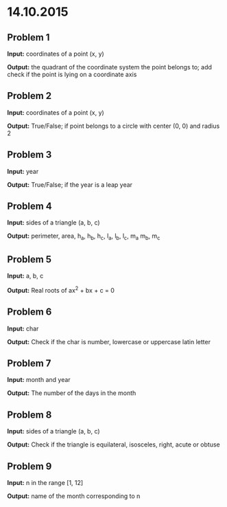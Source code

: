 # 14.10.2015

## Problem 1

**Input:** coordinates of a point (x, y)

**Output:** the quadrant of the coordinate system the point belongs to; add check if the point is lying on a coordinate axis


## Problem 2

**Input:** coordinates of a point (x, y)

**Output:** True/False; if point belongs to a circle with center (0, 0) and radius 2


## Problem 3

**Input:** year

**Output:** True/False; if the year is a leap year


## Problem 4

**Input:** sides of a triangle (a, b, c)

**Output:** perimeter, area, h<sub>a</sub>, h<sub>b</sub>, h<sub>c</sub>, l<sub>a</sub>, l<sub>b</sub>, l<sub>c</sub>, m<sub>a</sub> m<sub>b</sub>, m<sub>c</sub>

## Problem 5

**Input:** a, b, c

**Output:** Real roots of ax<sup>2</sup> + bx + c = 0

## Problem 6

**Input:** char

**Output:** Check if the char is number, lowercase or uppercase latin letter

## Problem 7

**Input:** month and year

**Output:** The number of the days in the month

## Problem 8

**Input:** sides of a triangle (a, b, c)

**Output:** Check if the triangle is equilateral, isosceles, right, acute or obtuse

## Problem 9

**Input:** n in the range [1, 12]

**Output:** name of the month corresponding to n

